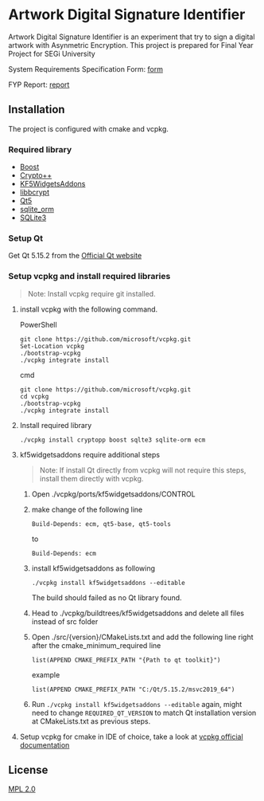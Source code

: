 # Artwork Digital Signature Identifier

Artwork Digital Signature Identifier is an experiment that try to sign a digital artwork with Asynmetric Encryption.
This project is prepared for Final Year Project for SEGi University

System Requirements Specification Form:
    [form](https://www.dropbox.com/s/vjlsmh3m7rksrfe/FYP1_RequirementsSpecification%20_Kaiwen-signed.pdf?dl=0)

FYP Report:
    [report](https://www.dropbox.com/s/fesp098tyc5cfdo/FYP2%20Project%20Report%20-%20Student%20Signed.pdf?dl=0)

## Installation

The project is configured with cmake and vcpkg.

### Required library

 - [Boost](https://www.boost.org/)
 - [Crypto++](https://www.cryptopp.com/)
 - [KF5WidgetsAddons](https://api.kde.org/frameworks/kwidgetsaddons/html/index.html)
 - [libbcrypt](https://github.com/trusch/libbcrypt)
 - [Qt5](https://www.qt.io/)
 - [sqlite_orm](https://github.com/fnc12/sqlite_orm)
 - [SQLite3](https://www.sqlite.org)

### Setup Qt

Get Qt 5.15.2 from the [Official Qt website](https://www.qt.io)

### Setup vcpkg and install required libraries

> Note: Install vcpkg require git installed.

 1. install vcpkg with the following command.

    PowerShell
    ```
    git clone https://github.com/microsoft/vcpkg.git
    Set-Location vcpkg
    ./bootstrap-vcpkg
    ./vcpkg integrate install
    ```

    cmd
    ```
    git clone https://github.com/microsoft/vcpkg.git
    cd vcpkg
    ./bootstrap-vcpkg
    ./vcpkg integrate install
    ```

 1. Install required library

    ```
    ./vcpkg install cryptopp boost sqlte3 sqlite-orm ecm
    ```

 1. kf5widgetsaddons require additional steps

    > Note: If install Qt directly from vcpkg will not require this steps, install them directly with vcpkg.
    
    1. Open ./vcpkg/ports/kf5widgetsaddons/CONTROL

    1. make change of the following line

        ```
        Build-Depends: ecm, qt5-base, qt5-tools
        ```

        to

        ```
        Build-Depends: ecm
        ```

    1. install kf5widgetsaddons as following

        ```
        ./vcpkg install kf5widgetsaddons --editable
        ```

        The build should failed as no Qt library found.

    1. Head to ./vcpkg/buildtrees/kf5widgetsaddons and delete all files instead of src folder

    1. Open ./src/{version}/CMakeLists.txt and add the following line right after the cmake_minimum_required line
        ```
        list(APPEND CMAKE_PREFIX_PATH "{Path to qt toolkit}")
        ```

        example
        ```
        list(APPEND CMAKE_PREFIX_PATH "C:/Qt/5.15.2/msvc2019_64")
        ```

    1. Run `./vcpkg install kf5widgetsaddons --editable` again, might need to change `REQUIRED_QT_VERSION` to match Qt
        installation version at CMakeLists.txt as previous steps.

 1. Setup vcpkg for cmake in IDE of choice, take a look at
    [vcpkg official documentation](https://github.com/microsoft/vcpkg#using-vcpkg-with-cmake)

## License
[MPL 2.0](https://www.mozilla.org/en-US/MPL/2.0/)

